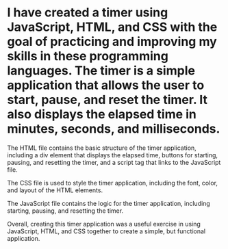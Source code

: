 # I have created a timer using JavaScript, HTML, and CSS with the goal of practicing and improving my skills in these programming languages. The timer is a simple application that allows the user to start, pause, and reset the timer. It also displays the elapsed time in minutes, seconds, and milliseconds.

The HTML file contains the basic structure of the timer application, including a div element that displays the elapsed time, buttons for starting, pausing, and resetting the timer, and a script tag that links to the JavaScript file.

The CSS file is used to style the timer application, including the font, color, and layout of the HTML elements.

The JavaScript file contains the logic for the timer application, including starting, pausing, and resetting the timer.

Overall, creating this timer application was a useful exercise in using JavaScript, HTML, and CSS together to create a simple, but functional application.
